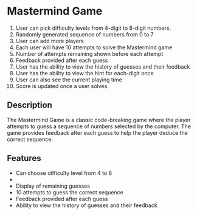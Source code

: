 # Mastermind Game

1. User can pick difficulty levels from 4-digit to 8-digit numbers.
2. Randomly generated sequence of numbers from 0 to 7
3. User can add more players
4. Each user will have 10 attempts to solve the Mastermind game
5. Number of attempts remaining shown before each attempt
6. Feedback provided after each guess
7. User has the ability to view the history of guesses and their feedback
8. User has the ability to view the hint for each-digit once
9. User can also see the current playing time
10. Score is updated once a user solves.

## Description

The Mastermind Game is a classic code-breaking game where the player attempts to guess a sequence of numbers selected by the computer. The game provides feedback after each guess to help the player deduce the correct sequence.

## Features

- Can choose difficulty level from 4 to 8
-
- Display of remaining guesses
- 10 attempts to guess the correct sequence
- Feedback provided after each guess
- Ability to view the history of guesses and their feedback
